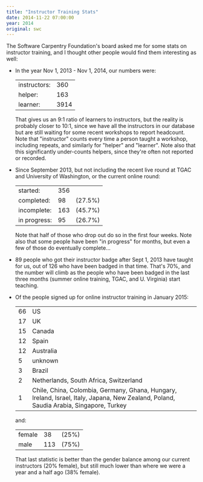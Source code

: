 ```yaml
---
title: "Instructor Training Stats"
date: 2014-11-22 07:00:00
year: 2014
original: swc
---
```

<p>
  The Software Carpentry Foundation's board asked me for some stats on instructor training,
  and I thought other people would find them interesting as well:
</p>
<ul>
  <li>
    <p>
      In the year Nov 1, 2013 - Nov 1, 2014, our numbers were:
    </p>
    <table class="table table-striped">
      <tr><td>instructors:</td><td>360</td></tr>
      <tr><td>helper:</td><td>163</td></tr>
      <tr><td>learner:</td><td>3914</td></tr>
    </table>
    <p>
      That gives us an 9:1 ratio of learners to instructors,
      but the reality is probably closer to 10:1,
      since we have all the instructors in our database
      but are still waiting for some recent workshops to report headcount.
      Note that "instructor" counts every time a person taught a workshop,
      including repeats,
      and similarly for "helper" and "learner".
      Note also that this significantly under-counts helpers,
      since they're often not reported or recorded.
    </p>
    </p>
  </li>
  <li>
    <p>
      Since September 2013,
      but not including the recent live round at TGAC and University of Washington,
      or the current online round:
    </p>
    <table class="table table-striped">
      <tr><td>started:</td><td>356</td><td></td></tr>
      <tr><td>completed:</td><td>98</td><td>(27.5%)</td></tr>
      <tr><td>incomplete:</td><td>163</td><td>(45.7%)</td></tr>
      <tr><td>in progress:</td><td>95</td><td>(26.7%)</td></tr>
    </table>
    <p>
      Note that half of those who drop out do so in the first four weeks.
      Note also that some people have been "in progress" for months,
      but even a few of those do eventually complete...
    </p>
  </li>
  <li>
    <p>
      89 people who got their instructor badge after Sept 1, 2013 have taught for us,
      out of 126 who have been badged in that time.
      That's 70%,
      and the number will climb as the people who have been badged in the last three months
      (summer online training, TGAC, and U. Virginia)
      start teaching.
    </p>
  </li>
  <li>
    <p>
      Of the people signed up for online instructor training in January 2015:
    </p>
    <table class="table table-striped">
      <tr><td>66</td><td>US</td></tr>
      <tr><td>17</td><td>UK</td></tr>
      <tr><td>15</td><td>Canada</td></tr>
      <tr><td>12</td><td>Spain</td></tr>
      <tr><td>12</td><td>Australia</td></tr>
      <tr><td>5</td><td>unknown</td></tr>
      <tr><td>3</td><td>Brazil</td></tr>
      <tr><td>2</td><td>Netherlands, South Africa, Switzerland</td></tr>
      <tr><td>1</td><td>Chile, China, Colombia, Germany, Ghana, Hungary, Ireland, Israel, Italy, Japana, New Zealand, Poland, Saudia Arabia, Singapore, Turkey</td></tr>
    </table>
    <p>
      and:
    </p>
    <table class="table table-striped">
      <tr><td>female</td><td>38</td><td>(25%)</td></tr>
      <tr><td>male</td><td>113</td><td>(75%)</td></tr>
    </table>
    <p>
      That last statistic is better than the gender balance among our current instructors
      (20% female),
      but still much lower than where we were a year and a half ago (38% female).
    </p>
  </li>
</ul>
